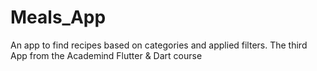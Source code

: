 # Meals_App
An app to find recipes based on categories and applied filters. The third App from the Academind Flutter &amp; Dart course
